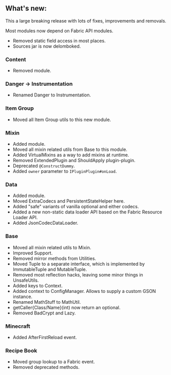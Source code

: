 ## What's new:

This a large breaking release with lots of fixes, improvements and removals.

Most modules now depend on Fabric API modules.

* Removed static field access in most places.
* Sources jar is now delomboked.

### Content

* Removed module.

### Danger -> Instrumentation

* Renamed Danger to Instrumentation.

### Item Group

* Moved all Item Group utils to this new module.

### Mixin

* Added module.
* Moved all mixin related utils from Base to this module.
* Added VirtualMixins as a way to add mixins at runtime.
* Removed ExtendedPlugin and ShouldApply plugin-plugin.
* Deprecated `@ConstructDummy`.
* Added `owner` parameter to `IPluginPlugin#onLoad`.

### Data

* Added module.
* Moved ExtraCodecs and PersistentStateHelper here.
* Added "safe" variants of vanilla optional and either codecs.
* Added a new non-static data loader API based on the Fabric Resource Loader API.
* Added JsonCodecDataLoader.

### Base

* Moved all mixin related utils to Mixin.
* Improved Support.
* Removed mirror methods from Utilities.
* Moved Tuple to a separate interface, which is implemented by ImmutableTuple and MutableTuple.
* Removed most reflection hacks, leaving some minor things in UnsafeUtils.
* Added keys to Context.
* Added context to ConfigManager. Allows to supply a custom GSON instance.
* Renamed MathStuff to MathUtil.
* getCaller{Class/Name}(int) now return an optional.
* Removed BadCrypt and Lazy.

### Minecraft

* Added AfterFirstReload event.

### Recipe Book

* Moved group lookup to a Fabric event.
* Removed deprecated methods.

